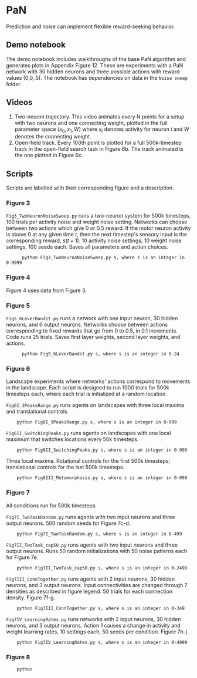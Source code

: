 # PaN
Prediction and noise can implement flexible reward-seeking behavior.

## Demo notebook
The demo notebook includes walkthroughs of the base PaN algorithm and generates plots in Appendix Figure 12. These are experiments with a PaN network with 30 hidden neurons and three possible actions with reward values (0,0,.5). The notebook has dependencies on data in the `Noise sweep` folder.

## Videos

1. Two-neuron trajectory. This video animates every N points for a setup with two neurons and one connecting weight, plotted in the full parameter space $(x_0, x_1, W)$ where $x_i$ denotes activity for neuron $i$ and $W$ denotes the connecting weight.
2. Open-field track. Every 100th point is plotted for a full 500k-timestep track in the open-field search task in Figure 6b. The track animated is the one plotted in Figure 6c.

## Scripts
Scripts are labelled with their corresponding figure and a description. 

### Figure 3
`Fig3_TwoNeuronNoiseSweep.py` runs a two-neuron system for 500k timesteps, 100 trials per activity noise and weight noise setting. Networks can choose between two actions which give 0 or 0.5 reward. If the motor neuron activity is above 0 at any given time $t$, then the next timestep's sensory input is the corresponding reward, $s(t+1)$. 10 activity noise settings, 10 weight noise settings, 100 seeds each. Saves all parameters and action choices.
          
          python Fig3_TwoNeuronNoiseSweep.py s, where s is an integer in 0-9999
          
### Figure 4
Figure 4 uses data from Figure 3.

### Figure 5
`Fig5_6LeverBandit.py` runs a network with one input neuron, 30 hidden neurons, and 6 output neurons. Networks choose between actions corresponding to fixed rewards that go from 0 to 0.5, in 0.1 increments. Code runs 25 trials. Saves first layer weights, second layer weights, and actions.
          
          python Fig5_6LeverBandit.py s, where s is an integer in 0-24
          
### Figure 6
Landscape experiments where networks' actions correspond to movements in the landscape. Each script is designed to run 1000 trials for 500k timesteps each, where each trial is initialized at a random location.
       
`Fig6I_3PeaksRange.py` runs agents on landscapes with three local maxima and translational controls.

        python Fig6I_3PeaksRange.py s, where s is an integer in 0-999
        
`Fig6II_SwitchingPeaks.py` runs agents on landscapes with one local maximum that switches locations every 50k timesteps.

        python Fig6II_SwitchingPeaks.py s, where s is an integer in 0-999
        
Three local maxima. Rotational controls for the first 500k timesteps; translational controls for the last 500k timesteps.

        python Fig6III_Metamorphosis.py s, where s is an integer in 0-999
          
### Figure 7
All conditions run for 500k timesteps.

`Fig7I_TwoTaskRandom.py` runs agents with two input neurons and three output neurons. 500 random seeds for Figure 7c-d.
        
        python Fig7I_TwoTaskRandom.py s, where s is an integer in 0-499

`Fig7II_TwoTask_cap50.py` runs agents with two input neurons and three output neurons. Runs 50 random initializations with 50 noise patterns each for Figure 7e.

        python Fig7II_TwoTask_cap50.py s, where s is an integer in 0-2499

`Fig7III_ConnTogether.py` runs agents with 2 input neurons, 30 hidden neurons, and 3 output neurons. Input connectivities are changed through 7 densities as described in figure legend. 50 trials for each connection density. Figure 7f-g.

        python Fig7III_ConnTogether.py s, where s is an integer in 0-349

`Fig7IV_LearningRates.py` runs networks with 2 input neurons, 30 hidden neurons, and 3 output neurons. Action 1 causes a change in activity and weight learning rates, 10 settings each, 50 seeds per condition. Figure 7h-j.

        python Fig7IV_LearningRates.py s, where s is an integer in 0-4999
          
### Figure 8

        python
